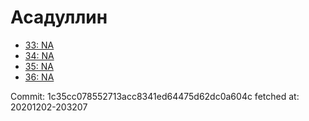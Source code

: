 # Асадуллин
- [33: NA](33.md)
- [34: NA](34.md)
- [35: NA](35.md)
- [36: NA](36.md)

Commit: 1c35cc078552713acc8341ed64475d62dc0a604c
 fetched at: 20201202-203207
